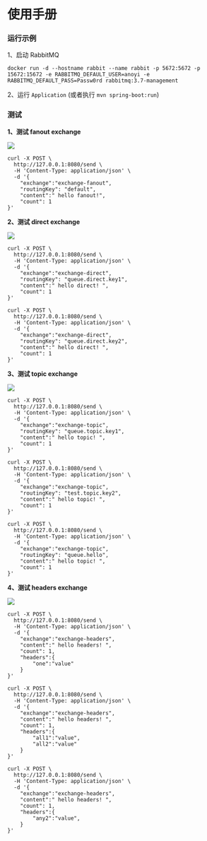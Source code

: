 # 使用手册

### 运行示例

1、启动 RabbitMQ

```
docker run -d --hostname rabbit --name rabbit -p 5672:5672 -p 15672:15672 -e RABBITMQ_DEFAULT_USER=anoyi -e RABBITMQ_DEFAULT_PASS=Passw0rd rabbitmq:3.7-management
```

2、运行 `Application` (或者执行 `mvn spring-boot:run`)


### 测试

**1、测试 fanout exchange**

![](https://upload-images.jianshu.io/upload_images/3424642-fa92d2b554bf1b91.png?imageMogr2/auto-orient/strip%7CimageView2/2/w/1240)

```
curl -X POST \
  http://127.0.0.1:8080/send \
  -H 'Content-Type: application/json' \
  -d '{
	"exchange":"exchange-fanout",
	"routingKey": "default",
	"content":" hello fanout!",
	"count": 1
}'
```

**2、测试 direct exchange**

![](https://upload-images.jianshu.io/upload_images/3424642-131576cc25f29c89.png?imageMogr2/auto-orient/strip%7CimageView2/2/w/1240)

```
curl -X POST \
  http://127.0.0.1:8080/send \
  -H 'Content-Type: application/json' \
  -d '{
	"exchange":"exchange-direct",
	"routingKey": "queue.direct.key1",
	"content":" hello direct! ",
	"count": 1
}'
```

```
curl -X POST \
  http://127.0.0.1:8080/send \
  -H 'Content-Type: application/json' \
  -d '{
	"exchange":"exchange-direct",
	"routingKey": "queue.direct.key2",
	"content":" hello direct! ",
	"count": 1
}'
```

**3、测试 topic exchange**

![](https://upload-images.jianshu.io/upload_images/3424642-f1313089dae51505.png?imageMogr2/auto-orient/strip%7CimageView2/2/w/1240)

```
curl -X POST \
  http://127.0.0.1:8080/send \
  -H 'Content-Type: application/json' \
  -d '{
	"exchange":"exchange-topic",
	"routingKey": "queue.topic.key1",
	"content":" hello topic! ",
	"count": 1
}'
```

```
curl -X POST \
  http://127.0.0.1:8080/send \
  -H 'Content-Type: application/json' \
  -d '{
	"exchange":"exchange-topic",
	"routingKey": "test.topic.key2",
	"content":" hello topic! ",
	"count": 1
}'
```

```
curl -X POST \
  http://127.0.0.1:8080/send \
  -H 'Content-Type: application/json' \
  -d '{
	"exchange":"exchange-topic",
	"routingKey": "queue.hello",
	"content":" hello topic! ",
	"count": 1
}'
```


**4、测试 headers exchange**

![](https://upload-images.jianshu.io/upload_images/3424642-6e6efb71c958d18f.png?imageMogr2/auto-orient/strip%7CimageView2/2/w/1240)

```
curl -X POST \
  http://127.0.0.1:8080/send \
  -H 'Content-Type: application/json' \
  -d '{
	"exchange":"exchange-headers",
	"content":" hello headers! ",
	"count": 1,
	"headers":{
		"one":"value"
	}
}'
```

```
curl -X POST \
  http://127.0.0.1:8080/send \
  -H 'Content-Type: application/json' \
  -d '{
	"exchange":"exchange-headers",
	"content":" hello headers! ",
	"count": 1,
	"headers":{
		"all1":"value",
        "all2":"value"
	}
}'
```

```
curl -X POST \
  http://127.0.0.1:8080/send \
  -H 'Content-Type: application/json' \
  -d '{
	"exchange":"exchange-headers",
	"content":" hello headers! ",
	"count": 1,
	"headers":{
		"any2":"value",
	}
}'
```